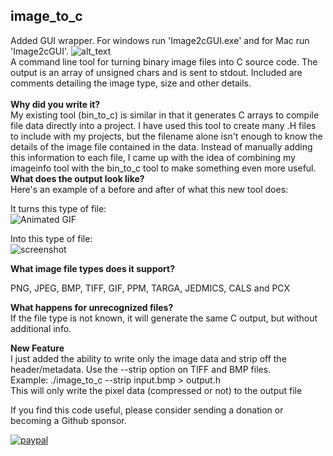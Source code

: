 image_to_c
----------
Added  GUI wrapper. For windows run 'Image2cGUI.exe' and for Mac run 'Image2cGUI'.
<img src="https://github.com/jobitjoseph/image_to_c/blob/3ee9865857c19e6548583b8c9cb687b0cdebe025/dist/Windows/GUI.png" width="" alt="alt_text" title="image_tooltip">
<br>
A command line tool for turning binary image files into C source code. The output is an array of unsigned chars and is sent to stdout. Included are comments detailing the image type, size and other details.
</b>
<br>
<br>
<b>Why did you write it?</b><br>
My existing tool (bin_to_c) is similar in that it generates C arrays to compile file data directly into a project. I have used this tool to create many .H files to include with my projects, but the filename alone isn't enough to know the details of the image file contained in the data. Instead of manually adding this information to each file, I came up with the idea of combining my imageinfo tool with the bin_to_c tool to make something even more useful.<br>
<b>What does the output look like?</b><br>
Here's an example of a before and after of what this new tool does:<br>

It turns this type of file:<br>
![Animated GIF](/badger.gif?raw=true "Animated GIF")

Into this type of file:<br>
![screenshot](/screenshot.png?raw=true "screenshot")

<b>What image file types does it support?</b><br>

PNG, JPEG, BMP, TIFF, GIF, PPM, TARGA, JEDMICS, CALS and PCX<br>

<b>What happens for unrecognized files?</b><br>
If the file type is not known, it will generate the same C output, but without additional info.<br>

<b>New Feature</b><br>
I just added the ability to write only the image data and strip off the header/metadata. Use the --strip option on TIFF and BMP files.<br>
Example: ./image_to_c --strip input.bmp > output.h<br>
This will only write the pixel data (compressed or not) to the output file<br>

If you find this code useful, please consider sending a donation or becoming a Github sponsor.

[![paypal](https://www.paypalobjects.com/en_US/i/btn/btn_donateCC_LG.gif)](https://www.paypal.com/cgi-bin/webscr?cmd=_s-xclick&hosted_button_id=SR4F44J2UR8S4)

